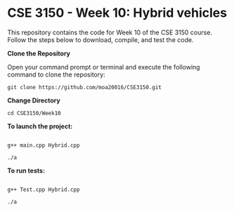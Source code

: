 # CSE 3150 - Week 10: Hybrid vehicles
This repository contains the code for Week 10 of the CSE 3150 course. Follow the steps below to download, compile, and test the code.

**Clone the Repository**

Open your command prompt or terminal and execute the following command to clone the repository:
```shell
git clone https://github.com/moa20016/CSE3150.git
```
**Change Directory**

```shell
cd CSE3150/Week10
```
**To launch the project:**

```shell

g++ main.cpp Hybrid.cpp
```
```shell
./a
```


**To run tests:**

```shell

g++ Test.cpp Hybrid.cpp
```
```shell
./a
```
